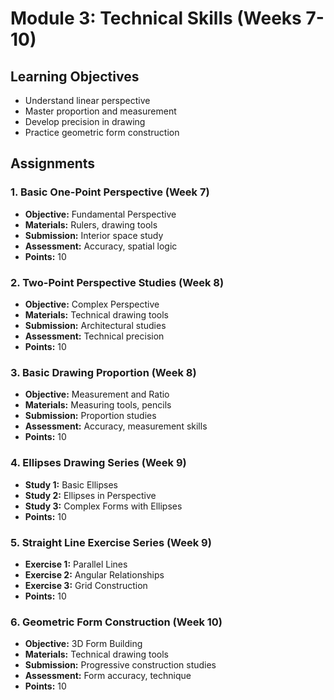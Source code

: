 # Module 3: Technical Skills (Weeks 7-10)

## Learning Objectives
- Understand linear perspective
- Master proportion and measurement
- Develop precision in drawing
- Practice geometric form construction

## Assignments

### 1. Basic One-Point Perspective (Week 7)
- **Objective:** Fundamental Perspective
- **Materials:** Rulers, drawing tools
- **Submission:** Interior space study
- **Assessment:** Accuracy, spatial logic
- **Points:** 10

### 2. Two-Point Perspective Studies (Week 8)
- **Objective:** Complex Perspective
- **Materials:** Technical drawing tools
- **Submission:** Architectural studies
- **Assessment:** Technical precision
- **Points:** 10

### 3. Basic Drawing Proportion (Week 8)
- **Objective:** Measurement and Ratio
- **Materials:** Measuring tools, pencils
- **Submission:** Proportion studies
- **Assessment:** Accuracy, measurement skills
- **Points:** 10

### 4. Ellipses Drawing Series (Week 9)
- **Study 1:** Basic Ellipses
- **Study 2:** Ellipses in Perspective
- **Study 3:** Complex Forms with Ellipses
- **Points:** 10

### 5. Straight Line Exercise Series (Week 9)
- **Exercise 1:** Parallel Lines
- **Exercise 2:** Angular Relationships
- **Exercise 3:** Grid Construction
- **Points:** 10

### 6. Geometric Form Construction (Week 10)
- **Objective:** 3D Form Building
- **Materials:** Technical drawing tools
- **Submission:** Progressive construction studies
- **Assessment:** Form accuracy, technique
- **Points:** 10